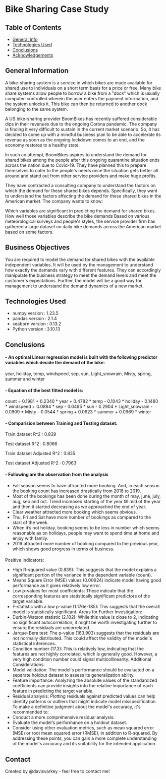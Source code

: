 # Bike Sharing Case Study


## Table of Contents
* [General Info](#general-information)
* [Technologies Used](#technologies-used)
* [Conclusions](#conclusions)
* [Acknowledgements](#acknowledgements)

<!-- You can include any other section that is pertinent to your problem -->

## General Information
A bike-sharing system is a service in which bikes are made available for shared use to individuals on a short term basis for a price or free. Many bike share systems allow people to borrow a bike from a "dock" which is usually computer-controlled wherein the user enters the payment information, and the system unlocks it. This bike can then be returned to another dock belonging to the same system.


A US bike-sharing provider BoomBikes has recently suffered considerable dips in their revenues due to the ongoing Corona pandemic. The company is finding it very difficult to sustain in the current market scenario. So, it has decided to come up with a mindful business plan to be able to accelerate its revenue as soon as the ongoing lockdown comes to an end, and the economy restores to a healthy state. 


In such an attempt, BoomBikes aspires to understand the demand for shared bikes among the people after this ongoing quarantine situation ends across the nation due to Covid-19. They have planned this to prepare themselves to cater to the people's needs once the situation gets better all around and stand out from other service providers and make huge profits.


They have contracted a consulting company to understand the factors on which the demand for these shared bikes depends. Specifically, they want to understand the factors affecting the demand for these shared bikes in the American market. The company wants to know:

Which variables are significant in predicting the demand for shared bikes.
How well those variables describe the bike demands
Based on various meteorological surveys and people's styles, the service provider firm has gathered a large dataset on daily bike demands across the American market based on some factors. 

 
## Business Objectives

You are required to model the demand for shared bikes with the available independent variables. It will be used by the management to understand how exactly the demands vary with different features. They can accordingly manipulate the business strategy to meet the demand levels and meet the customer's expectations. Further, the model will be a good way for management to understand the demand dynamics of a new market.

## Technologies Used
- numpy version	: 1.23.5
- pandas version	: 2.1.4
- seaborn version	: 0.13.2
- Python version	: 3.10.13

<!-- As the libraries versions keep on changing, it is recommended to mention the version of library used in this project -->

## Conclusions


#### - An optimal Linear regression model is built with the following predictor variables which decide the demand of the bike:

year, holiday, temp, windspeed, sep, sun, Light_snowrain, Misty, spring, summer and winter
           
#### - Equation of the best fitted model is:

 count = 0.1981 + 0.2340 * year + 0.4782 * temp - 0.1043 * holiday - 0.1480 * windspeed + 0.0894 * sep - 0.0495 * sun - 0.2904 * Light_snowrain - 0.0809 * Misty - 0.0544 * spring + 0.0623 * summer + 0.0969 * winter


#### -  Comparision between Training and Testing dataset:

Train dataset R^2 : 0.839

Test dataset R^2 : 0.8066

Train dataset Adjusted R^2 : 0.835

Test dataset Adjusted R^2 : 0.7963

#### - Following are the observation from the analysis

* Fall season seems to have attracted more booking. And, in each season the booking count has increased drastically from 2018 to 2019.
* Most of the bookings has been done during the month of may, june, july, aug, sep and oct. Trend increased starting of the year till mid of the year and then it
started decreasing as we approached the end of year.
* Clear weather attracted more booking which seems obvious.
* Thu, Fri and Sat have more number of bookings as compared to the start of the week.
* When it’s not holiday, booking seems to be less in number which seems reasonable as on holidays, people may want to spend time at home and enjoy with family.
* 2019 attracted more number of booking compared to the previous year, which shows good progress in terms of business.

#### 
Positive Indicators:
 * High R-squared value (0.839): This suggests that the model explains a significant portion of the variance in the dependent variable (count).
 * Means Square Error (MSE) values (0.00924) indicate model having good performance as it gives relatively low error.
 * Low p-values for most coefficients: These indicate that the corresponding features are statistically significant predictors of the target variable.
 * F-statistic with a low p-value (1.176e-185): This suggests that the overall model is statistically significant.
Areas for Further Investigation:
 * Durbin-Watson statistic (2.102): While this value is close to 2, indicating no significant autocorrelation, it might be worth investigating further to ensure the residuals are uncorrelated.
 * Jarque-Bera test: The p-value (163.903) suggests that the residuals are not normally distributed. This could affect the validity of the model's statistical inferences.
 * Condition number (17.3): This is relatively low, indicating that the features are not highly correlated, which is generally good. However, a very high condition number could signal multicollinearity.
Additional Considerations:
 * Model validation: The model's performance should be evaluated on a separate holdout dataset to assess its generalization ability.
 * Feature importance: Analyzing the absolute values of the standardized coefficients can provide insights into the relative importance of each feature in predicting the target variable.
 * Residual analysis: Plotting residuals against predicted values can help identify patterns or outliers that might indicate model misspecification.
To make a definitive judgment about the model's accuracy, it's recommended to:
 * Conduct a more comprehensive residual analysis.
 * Evaluate the model's performance on a holdout dataset.
 * Consider using other evaluation metrics, such as mean squared error (MSE) or root mean squared error (RMSE), in addition to R-squared.
By addressing these points, you can gain a more complete understanding of the model's accuracy and its suitability for the intended application.

## Contact
Created by @davisvarkey - feel free to contact me!


<!-- Optional -->
<!-- ## License -->
<!-- This project is open source and available under the [... License](). -->

<!-- You don't have to include all sections - just the one's relevant to your project -->